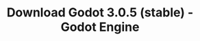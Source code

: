 ---
# Generated by /tools/generators/src/download_archive_generator !!! do not edit by hand !!!
title: 'Download Godot 3.0.5 (stable) - Godot Engine'
type: 'download/archive'
name: '3.0.5'
flavor: 'stable'
release_date: '2018-07-08T03:00:00-00:00'
release_notes: 'article/maintenance-release-godot-3-0-5/'
primaryPlatforms:
  - 'android.apk'
  - 'macos.universal'
  - 'windows.64'
  - 'linux_server.headless.64'
  - 'web'
  - 'templates'
links:
  android.apk:
    name: 'android.apk'
    title: 'Android'
    caption: 'Universal APK (ARM64 + ARMv7 + x86_64 + x86)'
    tags:
      - 'APK download'
      - 'ARM64/v7'
      - 'x86 (64 & 32 bit)'
    hosts:
      github_builds:
        regular: 'https://github.com/godotengine/godot-builds/releases/download/3.0.5-stable/Godot_v3.0.5-stable_android_editor.apk'
        mono: '#'
      github:
        regular: 'https://github.com/godotengine/godot/releases/download/3.0.5-stable/Godot_v3.0.5-stable_android_editor.apk'
        mono: '#'
  macos.universal:
    name: 'macos.universal'
    title: 'macOS'
    caption: 'Universal (x86_64 + Apple Silicon)'
    tags:
      - 'Intel/Apple Silicon'
      - '64 bit'
    hosts:
      github_builds:
        regular: 'https://github.com/godotengine/godot-builds/releases/download/3.0.5-stable/Godot_v3.0.5-stable_osx.universal.zip'
        mono: 'https://github.com/godotengine/godot-builds/releases/download/3.0.5-stable/Godot_v3.0.5-stable_mono_osx.universal.zip'
      github:
        regular: 'https://github.com/godotengine/godot/releases/download/3.0.5-stable/Godot_v3.0.5-stable_osx.universal.zip'
        mono: 'https://github.com/godotengine/godot/releases/download/3.0.5-stable/Godot_v3.0.5-stable_mono_osx.universal.zip'
  windows.64:
    name: 'windows.64'
    title: 'Windows'
    caption: 'Standard (x86_64)'
    tags:
      - '64 bit'
    hosts:
      github_builds:
        regular: 'https://github.com/godotengine/godot-builds/releases/download/3.0.5-stable/Godot_v3.0.5-stable_win64.exe.zip'
        mono: 'https://github.com/godotengine/godot-builds/releases/download/3.0.5-stable/Godot_v3.0.5-stable_mono_win64.zip'
      github:
        regular: 'https://github.com/godotengine/godot/releases/download/3.0.5-stable/Godot_v3.0.5-stable_win64.exe.zip'
        mono: 'https://github.com/godotengine/godot/releases/download/3.0.5-stable/Godot_v3.0.5-stable_mono_win64.zip'
  linux_server.headless.64:
    name: 'linux_server.headless.64'
    title: 'Linux Server'
    caption: 'Headless (x86_64)'
    tags:
      - '64 bit'
      - 'Headless'
    hosts:
      github_builds:
        regular: 'https://github.com/godotengine/godot-builds/releases/download/3.0.5-stable/Godot_v3.0.5-stable_linux_headless.64.zip'
        mono: 'https://github.com/godotengine/godot-builds/releases/download/3.0.5-stable/Godot_v3.0.5-stable_mono_linux_headless_64.zip'
      github:
        regular: 'https://github.com/godotengine/godot/releases/download/3.0.5-stable/Godot_v3.0.5-stable_linux_headless.64.zip'
        mono: 'https://github.com/godotengine/godot/releases/download/3.0.5-stable/Godot_v3.0.5-stable_mono_linux_headless_64.zip'
  web:
    name: 'web'
    title: 'Web editor'
    caption: ''
    tags:
      - 'Self-hosted'
      - 'Cross-platform'
    hosts:
      github_builds:
        regular: 'https://github.com/godotengine/godot-builds/releases/download/3.0.5-stable/Godot_v3.0.5-stable_web_editor.zip'
        mono: '#'
      github:
        regular: 'https://github.com/godotengine/godot/releases/download/3.0.5-stable/Godot_v3.0.5-stable_web_editor.zip'
        mono: '#'
  linux.64:
    name: 'linux.64'
    title: 'Linux'
    caption: 'Standard (x86_64)'
    tags:
      - '64 bit'
    hosts:
      github_builds:
        regular: 'https://github.com/godotengine/godot-builds/releases/download/3.0.5-stable/Godot_v3.0.5-stable_x11.64.zip'
        mono: 'https://github.com/godotengine/godot-builds/releases/download/3.0.5-stable/Godot_v3.0.5-stable_mono_x11_64.zip'
      github:
        regular: 'https://github.com/godotengine/godot/releases/download/3.0.5-stable/Godot_v3.0.5-stable_x11.64.zip'
        mono: 'https://github.com/godotengine/godot/releases/download/3.0.5-stable/Godot_v3.0.5-stable_mono_x11_64.zip'
  linux.32:
    name: 'linux.32'
    title: 'Linux'
    caption: 'Standard (x86)'
    tags:
      - '32 bit'
    hosts:
      github_builds:
        regular: 'https://github.com/godotengine/godot-builds/releases/download/3.0.5-stable/Godot_v3.0.5-stable_x11.32.zip'
        mono: 'https://github.com/godotengine/godot-builds/releases/download/3.0.5-stable/Godot_v3.0.5-stable_mono_x11_32.zip'
      github:
        regular: 'https://github.com/godotengine/godot/releases/download/3.0.5-stable/Godot_v3.0.5-stable_x11.32.zip'
        mono: 'https://github.com/godotengine/godot/releases/download/3.0.5-stable/Godot_v3.0.5-stable_mono_x11_32.zip'
  windows.32:
    name: 'windows.32'
    title: 'Windows'
    caption: 'Standard (x86)'
    tags:
      - '32 bit'
    hosts:
      github_builds:
        regular: 'https://github.com/godotengine/godot-builds/releases/download/3.0.5-stable/Godot_v3.0.5-stable_win32.exe.zip'
        mono: 'https://github.com/godotengine/godot-builds/releases/download/3.0.5-stable/Godot_v3.0.5-stable_mono_win32.zip'
      github:
        regular: 'https://github.com/godotengine/godot/releases/download/3.0.5-stable/Godot_v3.0.5-stable_win32.exe.zip'
        mono: 'https://github.com/godotengine/godot/releases/download/3.0.5-stable/Godot_v3.0.5-stable_mono_win32.zip'
  linux_server.64:
    name: 'linux_server.64'
    title: 'Linux Server'
    caption: 'Standard (x86_64)'
    tags:
      - '64 bit'
    hosts:
      github_builds:
        regular: 'https://github.com/godotengine/godot-builds/releases/download/3.0.5-stable/Godot_v3.0.5-stable_linux_server.64.zip'
        mono: 'https://github.com/godotengine/godot-builds/releases/download/3.0.5-stable/Godot_v3.0.5-stable_mono_linux_server_64.zip'
      github:
        regular: 'https://github.com/godotengine/godot/releases/download/3.0.5-stable/Godot_v3.0.5-stable_linux_server.64.zip'
        mono: 'https://github.com/godotengine/godot/releases/download/3.0.5-stable/Godot_v3.0.5-stable_mono_linux_server_64.zip'
  aar_library:
    name: 'aar_library'
    title: 'AAR library'
    caption: ''
    tags:
      - 'Android plugins'
      - 'Java'
      - 'Kotlin'
    hosts:
      github_builds:
        regular: 'https://github.com/godotengine/godot-builds/releases/download/3.0.5-stable/godot-lib.3.0.5.stable.release.aar'
        mono: 'https://github.com/godotengine/godot-builds/releases/download/3.0.5-stable/godot-lib.3.0.5.stable.mono.release.aar'
      github:
        regular: 'https://github.com/godotengine/godot/releases/download/3.0.5-stable/godot-lib.3.0.5.stable.release.aar'
        mono: 'https://github.com/godotengine/godot/releases/download/3.0.5-stable/godot-lib.3.0.5.stable.mono.release.aar'
  templates:
    name: 'templates'
    title: 'Export templates'
    caption: ''
    tags:
      - 'Used to export your games to all supported platforms'
    hosts:
      github_builds:
        regular: 'https://github.com/godotengine/godot-builds/releases/download/3.0.5-stable/Godot_v3.0.5-stable_export_templates.tpz'
        mono: 'https://github.com/godotengine/godot-builds/releases/download/3.0.5-stable/Godot_v3.0.5-stable_mono_export_templates.tpz'
      github:
        regular: 'https://github.com/godotengine/godot/releases/download/3.0.5-stable/Godot_v3.0.5-stable_export_templates.tpz'
        mono: 'https://github.com/godotengine/godot/releases/download/3.0.5-stable/Godot_v3.0.5-stable_mono_export_templates.tpz'
---